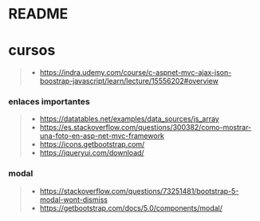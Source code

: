 # README


# cursos
>- https://indra.udemy.com/course/c-aspnet-mvc-ajax-json-boostrap-javascript/learn/lecture/15556202#overview

### enlaces importantes
>- https://datatables.net/examples/data_sources/js_array
>- https://es.stackoverflow.com/questions/300382/como-mostrar-una-foto-en-asp-net-mvc-framework
>- https://icons.getbootstrap.com/
>- https://jqueryui.com/download/
	
### modal
>- https://stackoverflow.com/questions/73251481/bootstrap-5-modal-wont-dismiss
>- https://getbootstrap.com/docs/5.0/components/modal/

